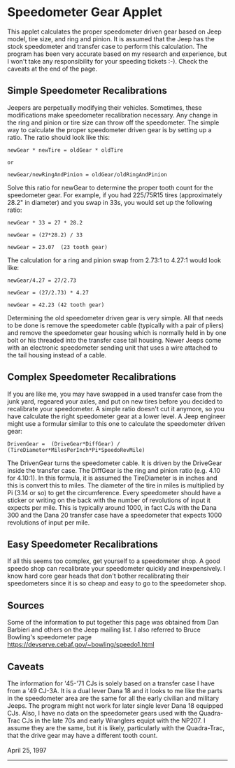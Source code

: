 # Speedometer Gear Applet

This applet calculates the proper speedometer driven gear based on Jeep model, tire size, and ring and pinion. It is assumed that the Jeep has the stock speedometer and transfer case to perform this calculation. The program has been very accurate based on my research and experience, but I won\'t take any responsibility for your speeding tickets :-). Check the caveats at the end of the page.

## Simple Speedometer Recalibrations

Jeepers are perpetually modifying their vehicles. Sometimes, these modifications make speedometer recalibration necessary. Any change in the ring and pinion or tire size can throw off the speedometer. The simple way to calculate the proper speedometer driven gear is by setting up a ratio. The ratio should look like this:


    newGear * newTire = oldGear * oldTire

    or

    newGear/newRingAndPinion = oldGear/oldRingAndPinion

Solve this ratio for newGear to determine the proper tooth count for the speedometer gear. For example, if you had 225/75R15 tires (approximately 28.2\" in diameter) and you swap in 33s, you would set up the following ratio:


    newGear * 33 = 27 * 28.2

    newGear = (27*28.2) / 33

    newGear = 23.07  (23 tooth gear)

The calculation for a ring and pinion swap from 2.73:1 to 4.27:1 would look like:


    newGear/4.27 = 27/2.73

    newGear = (27/2.73) * 4.27

    newGear = 42.23 (42 tooth gear)

Determining the old speedometer driven gear is very simple. All that needs to be done is remove the speedometer cable (typically with a pair of pliers) and remove the speedometer gear housing which is normally held in by one bolt or his threaded into the transfer case tail housing. Newer Jeeps come with an electronic speedometer sending unit that uses a wire attached to the tail housing instead of a cable.

## Complex Speedometer Recalibrations

If you are like me, you may have swapped in a used transfer case from the junk yard, regeared your axles, and put on new tires before you decided to recalibrate your speedometer. A simple ratio doesn\'t cut it anymore, so you have calculate the right speedometer gear at a lower level. A Jeep engineer might use a formular similar to this one to calculate the speedometer driven gear:


    DrivenGear =  (DriveGear*DiffGear) / (TireDiameter*MilesPerInch*Pi*SpeedoRevMile)

The DrivenGear turns the speedometer cable. It is driven by the DriveGear inside the transfer case. The DiffGear is the ring and pinion ratio (e.g. 4.10 for 4.10:1). In this formula, it is assumed the TireDiameter is in inches and this is convert this to miles. The diameter of the tire in miles is multiplied by Pi (3.14 or so) to get the circumference. Every speedometer should have a sticker or writing on the back with the number of revolutions of input it expects per mile. This is typically around 1000, in fact CJs with the Dana 300 and the Dana 20 transfer case have a speedometer that expects 1000 revolutions of input per mile.

## Easy Speedometer Recalibrations

If all this seems too complex, get yourself to a speedometer shop. A good speedo shop can recalibrate your speedometer quickly and inexpensively. I know hard core gear heads that don\'t bother recalibrating their speedometers since it is so cheap and easy to go to the speedometer shop.

## Sources

Some of the information to put together this page was obtained from Dan Barbieri and others on the Jeep mailing list. I also referred to Bruce Bowling\'s speedometer page <https://devserve.cebaf.gov/~bowling/speedo1.html>

## Caveats

The information for \'45-\'71 CJs is solely based on a transfer case I have from a \'49 CJ-3A. It is a dual lever Dana 18 and it looks to me like the parts in the speedometer area are the same for all the early civilian and military Jeeps. The program might not work for later single lever Dana 18 equipped CJs. Also, I have no data on the speedometer gears used with the Quadra-Trac CJs in the late 70s and early Wranglers equipt with the NP207. I assume they are the same, but it is likely, particularly with the Quadra-Trac, that the drive gear may have a different tooth count.\
\
April 25, 1997

------------------------------------------------------------------------
